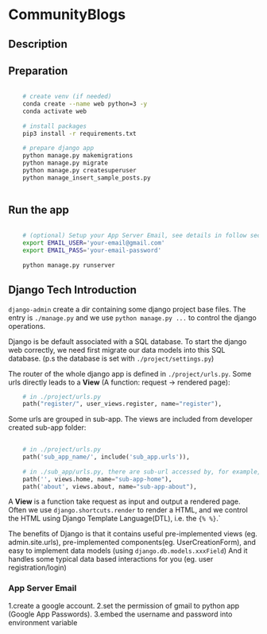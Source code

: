 # CommunityBlogs

## Description


## Preparation

```bash
  
    # create venv (if needed)
    conda create --name web python=3 -y
    conda activate web
    
    # install packages
    pip3 install -r requirements.txt
    
    # prepare django app
    python manage.py makemigrations
    python manage.py migrate
    python manage.py createsuperuser
    python manage_insert_sample_posts.py
    

```

## Run the app

```bash
    
    # (optional) Setup your App Server Email, see details in follow section
    export EMAIL_USER='your-email@gmail.com'
    export EMAIL_PASS='your-email-password'
    
    python manage.py runserver
```


## Django Tech Introduction

`django-admin` create a dir containing some django project base files.
The entry is `./manage.py` and we use `python manage.py ...` to control the django operations.

Django is be default associated with a SQL database. To start the django web correctly,
we need first migrate our data models into this SQL database. (p.s the database is set with `./project/settings.py`)

The router of the whole django app is defined in `./project/urls.py`. 
Some urls directly leads to a **View** (A function: request -> rendered page):

```python
    # in ./project/urls.py
    path("register/", user_views.register, name="register"),

```
Some urls are grouped in sub-app. The views are included from developer created sub-app folder:

```python
    
    # in ./project/urls.py
    path('sub_app_name/', include('sub_app.urls')),
    
    # in ./sub_app/urls.py, there are sub-url accessed by, for example, sub_app_name/home
    path('', views.home, name="sub-app-home"),
    path('about', views.about, name="sub-app-about"),

```

A **View** is a function take request as input and output a rendered page. Often we use `django.shortcuts.render` to
render a HTML, and we control the HTML using Django Template Language(DTL), i.e. the `{% %}`.`

The benefits of Django is that it contains useful pre-implemented views (eg. admin.site.urls), 
pre-implemented components(eg. UserCreationForm), and easy to implement data models (using `django.db.models.xxxField`)
And it handles some typical data based interactions for you (eg. user registration/login)

### App Server Email

1.create a google account.
2.set the permission of gmail to python app (Google App Passwords).
3.embed the username and password into environment variable
